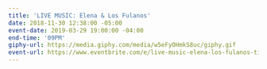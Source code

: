 ```yaml
---
title: 'LIVE MUSIC: Elena & Los Fulanos'
date: 2018-11-30 12:38:00 -05:00
event-date: 2019-03-29 19:00:00 -04:00
end-time: '09PM'
giphy-url: https://media.giphy.com/media/w5eFyOHmkS8uc/giphy.gif
event-url: https://www.eventbrite.com/e/live-music-elena-los-fulanos-tickets-57424622592
---
```


